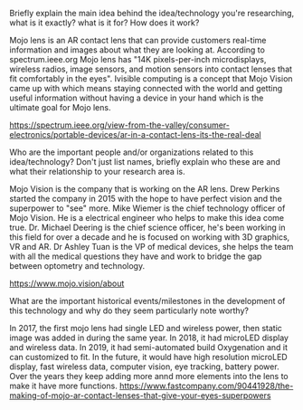 Briefly explain the main idea behind the idea/technology you're researching, what is it exactly? what is it for? How does it work?

Mojo lens is an AR contact lens that can provide customers real-time information and images about what they are looking at. According to spectrum.ieee.org Mojo lens has "14K pixels-per-inch microdisplays, wireless radios, image sensors, and motion sensors into contact lenses that fit comfortably in the eyes". 
Ivisible computing is a concept that Mojo Vision came up with which means staying connected with the world and getting useful information without having a device in your hand which is the ultimate goal for Mojo lens. 

https://spectrum.ieee.org/view-from-the-valley/consumer-electronics/portable-devices/ar-in-a-contact-lens-its-the-real-deal

Who are the important people and/or organizations related to this idea/technology? Don't just list names, briefly explain who these are and what their relationship to your research area is.

Mojo Vision is the company that is working on the AR lens. Drew Perkins started the company in 2015 with the hope to have perfect vision and the superpower to "see" more. Mike Wiemer is the chief technology officer of Mojo Vision. He is a electrical engineer who helps to make this idea come true. Dr. Michael Deering is the chief science officer, he's been working in this field for over a decade and he is focused on working with 3D graphics, VR and AR. Dr Ashley Tuan is the VP of medical devices, she helps the team with all the medical questions they have and work to bridge the gap between optometry and technology.

https://www.mojo.vision/about


What are the important historical events/milestones in the development of this technology and why do they seem particularly note worthy?

In 2017, the first mojo lens had single LED and wireless power, then static image was added in during the same year. In 2018, it had microLED display and wireless data. In 2019, it had semi-automated build Oxygenation and it can customized to fit. In the future, it would have high resolution microLED display, fast wireless data, computer vision, eye tracking, battery power. Over the years they keep adding more annd more elements into the lens to make it have more functions. 
https://www.fastcompany.com/90441928/the-making-of-mojo-ar-contact-lenses-that-give-your-eyes-superpowers


